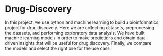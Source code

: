 # Drug-Discovery
In this project, we use python and machine 
learning to build a bioinformatics project for drug 
discovery. Here we are collecting datasets, 
preprocessing the datasets, and performing 
exploratory data analysis. We have built machine 
learning models in order to make predictions and 
obtain data-driven insights that will be useful for 
drug discovery. Finally, we compare the models 
and select the right one for the use case.
